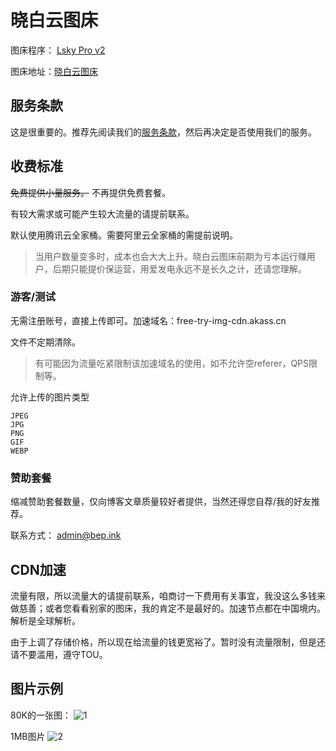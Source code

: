 # 晓白云图床

图床程序： [Lsky Pro v2](https://github.com/lsky-org/lsky-pro)

图床地址：[晓白云图床](https://img.akass.cn)

## 服务条款

这是很重要的。推荐先阅读我们的[服务条款](./imghost-rules.md)，然后再决定是否使用我们的服务。

## 收费标准

~~免费提供小量服务。~~ 不再提供免费套餐。

有较大需求或可能产生较大流量的请提前联系。

默认使用腾讯云全家桶。需要阿里云全家桶的需提前说明。

> 当用户数量变多时，成本也会大大上升。晓白云图床前期为亏本运行赚用户，后期只能提价保运营，用爱发电永远不是长久之计，还请您理解。

### 游客/测试

无需注册账号，直接上传即可。加速域名：free-try-img-cdn.akass.cn

文件不定期清除。

> 有可能因为流量吃紧限制该加速域名的使用，如不允许空referer，QPS限制等。

允许上传的图片类型
```
JPEG
JPG
PNG
GIF
WEBP
```

### 赞助套餐

缩减赞助套餐数量，仅向博客文章质量较好者提供，当然还得您自荐/我的好友推荐。

联系方式： [admin@bep.ink](mailto:admin@bep.ink)

## CDN加速
流量有限，所以流量大的请提前联系，咱商讨一下费用有关事宜，我没这么多钱来做慈善；或者您看看别家的图床，我的肯定不是最好的。加速节点都在中国境内。解析是全球解析。

由于上调了存储价格，所以现在给流量的钱更宽裕了。暂时没有流量限制，但是还请不要滥用，遵守TOU。

## 图片示例

80K的一张图：
![1](https://img.cdn.chs.pub/2021/09/08/9e813a5a481bb.jpg)

1MB图片
![2](https://img.cdn.chs.pub/2021/07/09/940f36e7c78ea.webp)
